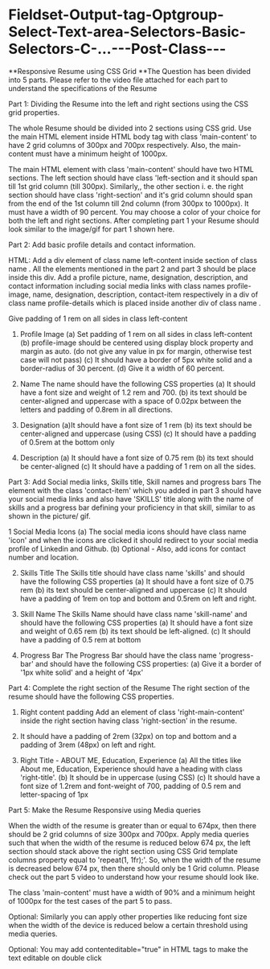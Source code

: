 # Fieldset-Output-tag-Optgroup-Select-Text-area-Selectors-Basic-Selectors-C-...---Post-Class---
**Responsive Resume using CSS Grid
**The Question has been divided into 5 parts. Please refer to the video file attached for each part to understand the specifications of the Resume



Part 1: Dividing the Resume into the left and right sections using the CSS grid properties.

The whole Resume should be divided into 2 sections using CSS grid. Use the main HTML element inside HTML body tag with class 'main-content' to have 2 grid columns of 300px and 700px respectively. Also, the main- content must have a minimum height of 1000px.

The main HTML element with class 'main-content' should have two HTML sections. The left section should have class 'left-section and it should span till 1st grid column (till 300px). Similarly,, the other section i. e. the right section should have class 'right-section' and it's grid column should span from the end of the 1st column till 2nd column (from 300px to 1000px). It must have a width of 90 percent.
You may choose a color of your choice for both the left and right sections. After completing part 1 your Resume should look similar to the image/gif for part 1 shown here.




Part 2: Add basic profile details and contact information.

HTML: Add a div element of class name left-content inside section of class name . All the elements mentioned in the part 2 and part 3 should be place inside this div.
Add a profile picture, name, designation, description, and contact information including social media links with class names profile-image, name, designation, description, contact-item respectively in a div of class name profile-details which is placed inside another div of class name .


Give padding of 1 rem on all sides in class left-content

1. Profile Image
(a) Set padding of 1 rem on all sides in class left-content
(b) profile-image should be centered using display block property and margin as auto. (do not give any value in px for margin, otherwise test case will not pass)
(c) It should have a border of 5px white solid and a border-radius of 30 percent.
(d) Give it a width of 60 percent.

2. Name
The name should have the following CSS properties
(a) It should have a font size and weight of 1.2 rem and 700.
(b) its text should be center-aligned and uppercase with a space of 0.02px between the letters and padding of 0.8rem in all directions.

3. Designation
(a)It should have a font size of 1 rem
(b) its text should be center-aligned and uppercase (using CSS)
(c) It should have a padding of 0.5rem at the bottom only

4. Description
(a) It should have a font size of 0.75 rem
(b) its text should be center-aligned
(c) It should have a padding of 1 rem on all the sides.

Part 3: Add Social media links, Skills title, Skill names and progress bars
The element with the class 'contact-item' which you added in part 3 should have your social media links and also have 'SKILLS' title along with the name of skills and a progress bar defining your proficiency in that skill, similar to as shown in the picture/ gif.

1 Social Media Icons
(a) The social media icons should have class name 'icon' and when the icons are clicked it should redirect to your social media profile of Linkedin and Github.
(b) Optional - Also, add icons for contact number and location.

2. Skills Title
The Skills title should have class name 'skills' and should have the following CSS properties
(a) It should have a font size of 0.75 rem
(b) its text should be center-aligned and uppercase
(c) It should have a padding of 1rem on top and bottom and 0.5rem on left and right.

3. Skill Name
The Skills Name should have class name 'skill-name' and should have the following CSS properties
(a) It should have a font size and weight of 0.65 rem
(b) its text should be left-aligned.
(c) It should have a padding of 0.5 rem at bottom

4. Progress Bar
The Progress Bar should have the class name 'progress-bar' and should have the following CSS properties:
(a) Give it a border of '1px white solid' and a height of '4px'


Part 4: Complete the right section of the Resume
The right section of the resume should have the following CSS properties.

1. Right content padding
Add an element of class 'right-main-content' inside the right section having class 'right-section' in the resume.

1. It should have a padding of 2rem (32px) on top and bottom and a padding of 3rem (48px) on left and right.

2. Right Title - ABOUT ME, Education, Experience
(a) All the titles like About me, Education, Experience should have a heading with class 'right-title'.
(b) It should be in uppercase (using CSS)
(c) It should have a font size of 1.2rem and font-weight of 700, padding of 0.5 rem and letter-spacing of 1px



Part 5: Make the Resume Responsive using Media queries


When the width of the resume is greater than or equal to 674px, then there should be 2 grid columns of size 300px and 700px.
Apply media queries such that when the width of the resume is reduced below 674 px, the left section should stack above the right section using CSS Grid template columns property equal to 'repeat(1, 1fr);'. So, when the width of the resume is decreased below 674 px, then there should only be 1 Grid column. Please check out the part 5 video to understand how your resume should look like.

The class 'main-content' must have a width of 90% and a minimum height of 1000px for the test cases of the part 5 to pass.


Optional: Similarly you can apply other properties like reducing font size when the width of the device is reduced below a certain threshold using media queries.

Optional: You may add contenteditable="true" in HTML tags to make the text editable on double click
